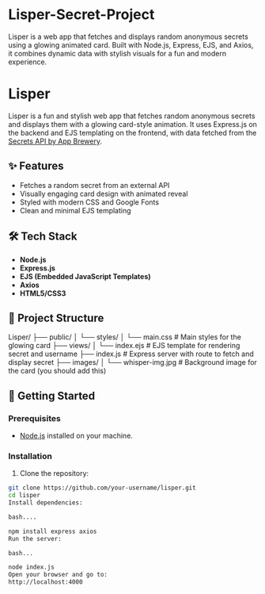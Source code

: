 # Lisper-Secret-Project
Lisper is a web app that fetches and displays random anonymous secrets using a glowing animated card. Built with Node.js, Express, EJS, and Axios, it combines dynamic data with stylish visuals for a fun and modern experience.

# Lisper

Lisper is a fun and stylish web app that fetches random anonymous secrets and displays them with a glowing card-style animation. It uses Express.js on the backend and EJS templating on the frontend, with data fetched from the [Secrets API by App Brewery](https://secrets-api.appbrewery.com/).

## ✨ Features

- Fetches a random secret from an external API
- Visually engaging card design with animated reveal
- Styled with modern CSS and Google Fonts
- Clean and minimal EJS templating

## 🛠 Tech Stack

- **Node.js**
- **Express.js**
- **EJS (Embedded JavaScript Templates)**
- **Axios**
- **HTML5/CSS3**

## 📂 Project Structure

Lisper/
├── public/
│ └── styles/
│ └── main.css # Main styles for the glowing card
├── views/
│ └── index.ejs # EJS template for rendering secret and username
├── index.js # Express server with route to fetch and display secret
├── images/
│ └── whisper-img.jpg # Background image for the card (you should add this)


## 🚀 Getting Started

### Prerequisites

- [Node.js](https://nodejs.org/) installed on your machine.

### Installation

1. Clone the repository:

```bash
git clone https://github.com/your-username/lisper.git
cd lisper
Install dependencies:

bash....

npm install express axios
Run the server:

bash...

node index.js
Open your browser and go to:
http://localhost:4000
